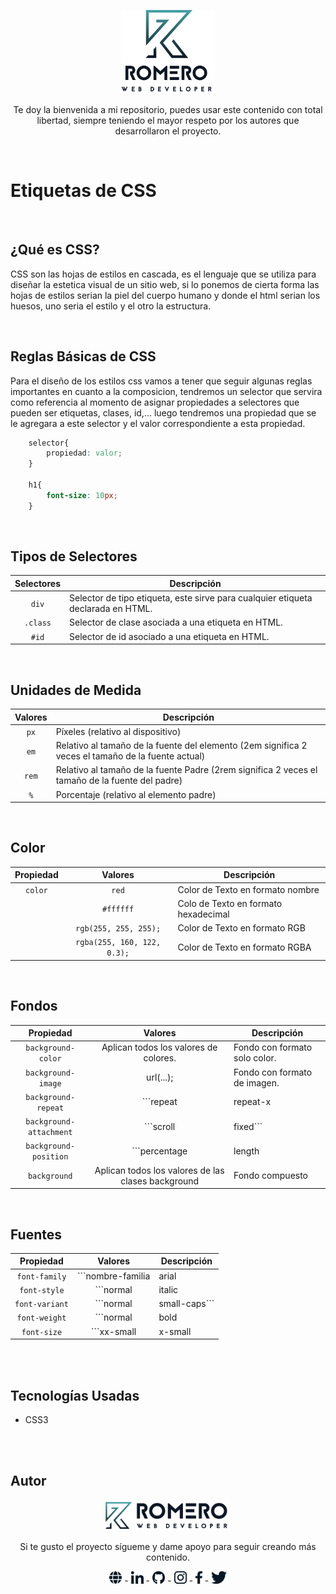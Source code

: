<p align="center"><img src="https://github.com/romerojoseing/archivos/blob/master/img/logov.png?raw=true" width="150"></p>

<p align="center">
Te doy la bienvenida a mi repositorio, puedes usar este contenido con total libertad, siempre teniendo el mayor respeto por los autores que desarrollaron el proyecto.
</p>

<br>

# Etiquetas de CSS

<br>

## ¿Qué es CSS?

CSS son las hojas de estilos en cascada, es el lenguaje que se utiliza para diseñar la estetica visual de un sitio web, si lo ponemos de cierta forma las hojas de estilos serian la piel del cuerpo humano y donde el html serian los huesos, uno seria el estilo y el otro la estructura. 

<br>

## Reglas Básicas de CSS

Para el diseño de los estilos css vamos a tener que seguir algunas reglas importantes en cuanto a la composicion, tendremos un selector que servira como referencia al momento de asignar propiedades a selectores que pueden ser etiquetas, clases, id,... luego tendremos una propiedad que se le agregara a este selector y el valor correspondiente a esta propiedad.

```css
	selector{
		propiedad: valor;
	}

	h1{									
		font-size: 10px;	
	}
```

<br>

## Tipos de Selectores

|  Selectores  |                                    Descripción                                   |
|:------------:|----------------------------------------------------------------------------------|
|   ```div```  | Selector de tipo etiqueta, este sirve para cualquier etiqueta declarada en HTML. |
| ```.class``` | Selector de clase asociada a una etiqueta en HTML.                               |
|   ```#id```  | Selector de id asociado a una etiqueta en HTML.                                  |

<br>

## Unidades de Medida

|  Valores  | Descripción                                                                                        |
|:---------:|----------------------------------------------------------------------------------------------------|
|  ```px``` | Píxeles (relativo al dispositivo)                                                                  |
|  ```em``` | Relativo al tamaño de la fuente del elemento (2em significa 2 veces el tamaño de la fuente actual) |
| ```rem``` | Relativo al tamaño de la fuente Padre (2rem significa 2 veces el tamaño de la fuente del padre)    |
|  ```%```  | Porcentaje (relativo al elemento padre)                                                            |

<br>

## Color

|  Propiedad  |             Valores             | Descripción                          |
|:-----------:|:-------------------------------:|--------------------------------------|
| ```color``` |            ```red```            | Color de Texto en formato nombre     |
|             |          ```#ffffff```          | Colo de Texto en formato hexadecimal |
|             |    ```rgb(255, 255, 255);```    | Color de Texto en formato RGB        |
|             | ```rgba(255, 160, 122, 0.3);``` | Color de Texto en formato RGBA       |

<br>

## Fondos

|          Propiedad          |                       Valores                       | Descripción                     |
|:---------------------------:|:---------------------------------------------------:|---------------------------------|
|    ```background-color```   |        Aplican todos los valores de colores.        | Fondo con formato solo color.   |
|    ```background-image```   |                      url(...);                      | Fondo con formato de imagen.    |
|   ```background-repeat```   |    ```repeat | repeat-x | repeat-y | no-repeat```   | Repetir la imagen de fondo.     |
| ```background-attachment``` |                 ```scroll | fixed```                | Desplazamiento de la imagen.    |
|  ```background-position```  |  ```percentage | length | left | center | right```  | Posición de la imagen de fondo. |
|       ```background```      | Aplican todos los valores de las clases background  | Fondo compuesto                 |

<br>

## Fuentes

|      Propiedad     |                                                      Valores                                                      | Descripción                                            |
|:------------------:|:-----------------------------------------------------------------------------------------------------------------:|--------------------------------------------------------|
|  ```font-family``` |                                     ```nombre-familia | arial | sans-serif```                                     | Familias de fuentes.                                   |
|  ```font-style```  |                                          ```normal | italic | oblique```                                          | Estilo de la fuente.                                   |
| ```font-variant``` |                                             ```normal | small-caps```                                             | Anchura de los caracteres. Normal = 400, Negrita = 700 |
|  ```font-weight``` |            ```normal | bold | bolder | lighter | 100 | 200 | 300 | 400 | 500 | 600 | 700 | 800 | 900```           | Desplazamiento de la imagen.                           |
|   ```font-size```  | ```xx-small | x-small | small | medium | large | x-large | xx-large | larger | smaller | longitud | porcentaje``` | Tamaño de la fuente.                                   |

<br><br>

## Tecnologías Usadas

- CSS3

<br><br>

## Autor

<p align="center"><img src="https://github.com/romerojoseing/archivos/blob/master/img/logoh.png?raw=true" width="200"></p>

<p align="center">
  Si te gusto el proyecto sígueme y dame apoyo para seguir creando más contenido.
</p>

<p align="center">
  <a target="_blank" href="https://romerojose.com/"><img src="https://github.com/romerojoseing/archivos/blob/master/img/web.png?raw=true" height="20"></a> - 
  <a target="_blank" href="https://www.linkedin.com/in/romerojoseing/"><img src="https://github.com/romerojoseing/archivos/blob/master/img/linkedin.png?raw=true" height="20"></a> - 
  <a target="_blank" href="https://github.com/romerojoseing"><img src="https://github.com/romerojoseing/archivos/blob/master/img/github.png?raw=true" height="20"></a> - 
  <a target="_blank" href="https://www.instagram.com/romerojoseing/"><img src="https://github.com/romerojoseing/archivos/blob/master/img/instagram.png?raw=true" height="20"></a> - 
  <a target="_blank" href="https://www.facebook.com/romerojoseing"><img src="https://github.com/romerojoseing/archivos/blob/master/img/facebook.png?raw=true" height="20"></a> - 
  <a target="_blank" href="https://twitter.com/romerojoseing"><img src="https://github.com/romerojoseing/archivos/blob/master/img/twitter.png?raw=true" height="20"></a>
</p>